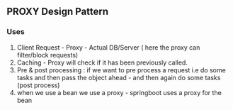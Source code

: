 ## PROXY Design Pattern

### Uses
1. Client Request - Proxy - Actual DB/Server ( here the proxy can filter/block requests)
2. Caching - Proxy will check if it has been previously called.
3. Pre & post processing : if we want to pre process a request i.e do some tasks and then pass the object ahead - and then again do some tasks (post process)
4. when we use a bean we use a proxy - springboot uses a proxy for the bean
